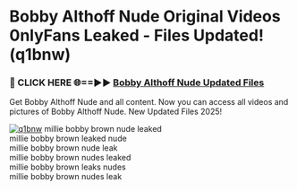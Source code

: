 # Bobby Althoff Nude Original Videos 0nlyFans Leaked - Files Updated! (q1bnw)

<h3>🔴 CLICK HERE 🌐==►► <a href="https://tinyurl.com/52m3yx9h" rel="nofollow">Bobby Althoff Nude Updated Files</a></h3>

Get Bobby Althoff Nude and all content. Now you can access all videos and pictures of Bobby Althoff Nude. New Updated Files 2025!

[![q1bnw](https://i.imgur.com/TnHtlc8.gif)](https://tinyurl.com/52m3yx9h)
millie bobby brown nude leaked<br>
millie bobby brown leaked nude<br>
millie bobby brown nude leak<br>
millie bobby brown nudes leaked<br>
millie bobby brown leaks nudes<br>
millie bobby brown nudes leak
